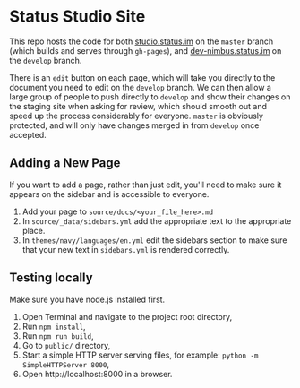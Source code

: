 # Status Studio Site

This repo hosts the code for both [studio.status.im](https://studio.status.im) on the `master` branch (which builds and serves through `gh-pages`), and [dev-nimbus.status.im](https://dev-studio.status.im) on the `develop` branch.

There is an `edit` button on each page, which will take you directly to the document you need to edit on the `develop` branch. We can then allow a large group of people to push directly to `develop` and show their changes on the staging site when asking for review, which should smooth out and speed up the process considerably for everyone. `master` is obviously protected, and will only have changes merged in from `develop` once accepted.

## Adding a New Page

If you want to add a page, rather than just edit, you'll need to make sure it appears on the sidebar and is accessible to everyone.

1. Add your page to `source/docs/<your_file_here>.md`
2. In `source/_data/sidebars.yml` add the appropriate text to the appropriate place.
3. In `themes/navy/languages/en.yml` edit the sidebars section to make sure that your new text in `sidebars.yml` is rendered correctly.

## Testing locally

Make sure you have node.js installed first.

1. Open Terminal and navigate to the project root directory,
2. Run `npm install`,
3. Run `npm run build`,
4. Go to `public/` directory,
5. Start a simple HTTP server serving files, for example: `python -m SimpleHTTPServer 8000`,
6. Open http://localhost:8000 in a browser.
